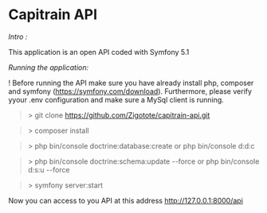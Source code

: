 # Capitrain API

_Intro :_

This application is an open API coded with Symfony 5.1

_Running the application:_

! Before running the API make sure you have already install php, composer and symfony (https://symfony.com/download). Furthermore, please verify yyour .env configuration and make sure a MySql client is running.

> \> git clone <https://github.com/Zigotote/capitrain-api.git>

> \> composer install

> \> php bin/console doctrine:database:create or php bin/console d:d:c

> \> php bin/console doctrine:schema:update --force or php bin/console d:s:u --force

> \> symfony server:start

Now you can access to you API at this address <http://127.0.0.1:8000/api>
